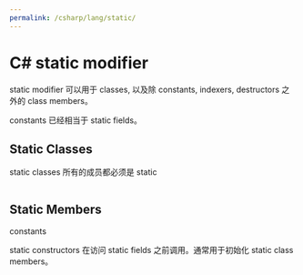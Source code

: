 ```yaml
---
permalink: /csharp/lang/static/
---
```


# C# static modifier

static modifier 可以用于 classes, 以及除 constants, indexers, destructors 之外的 class members。

constants 已经相当于 static fields。

## Static Classes

static classes 所有的成员都必须是 static

```cs


```

## Static Members

constants

static constructors 在访问 static fields 之前调用。通常用于初始化 static class members。
